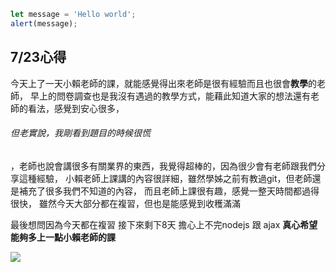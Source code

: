 ```javascript
let message = 'Hello world';
alert(message);
```
## 7/23心得
今天上了一天小賴老師的課，就能感覺得出來老師是很有經驗而且也很會**教學**的老師，
早上的問卷調查也是我沒有遇過的教學方式，能藉此知道大家的想法還有老師的看法，感覺到安心很多，
###### 但老實說，我剛看到題目的時候很慌
，老師也說會講很多有關業界的東西，我覺得超棒的，因為很少會有老師跟我們分享這種經驗，
小賴老師上課講的內容很詳細，雖然學姊之前有教過git，但老師還是補充了很多我們不知道的內容，
而且老師上課很有趣，感覺一整天時間都過得很快，
雖然今天大部分都在複習，但也是能感覺到收穫滿滿

最後想問因為今天都在複習 接下來剩下8天 擔心上不完nodejs 跟 ajax
**真心希望能夠多上一點小賴老師的課**

![](https://i.imgur.com/a/bQUdmqS.png)
